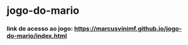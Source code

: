 # jogo-do-mario

### link de acesso ao jogo: https://marcusvinimf.github.io/jogo-do-mario/index.html
